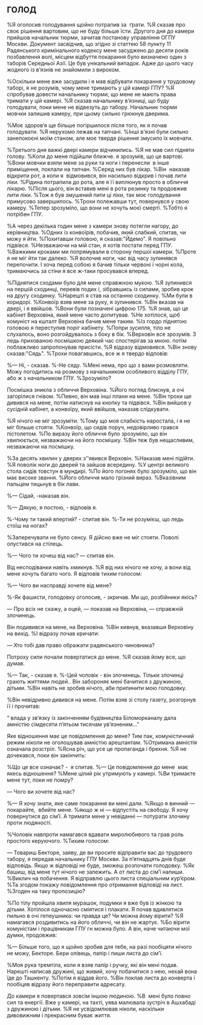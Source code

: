 ## ГОЛОД

%Я оголосив голодування щойно потрапив за  ґрати.
%Я сказав про своє рішення вартовим, що не буду більше їсти.
Другого дня до камери прийшов начальник тюрми, зачитав постанову управління ОГПУ Москви.
Документ засвідчив, що згідно зі статтею 58 пункту 11 Радянського кримінального кодексу мене засуджено до десяти років позбавлення волі, місцем відбуття покарання було визначено один з таборів Середньої Азії.
Це був унікальний випадок.
Адже до цього часу жодного із в’язнів не знайомили з вироком.

%Оскільки мене вже засудили і я мав відбувати покарання у трудовому таборі, я не розумів, чому мене тримають у цій камері ГПУ?
%Я спробував довести начальнику тюрми, що мене не мають права тримати у цій камері.
%Я сказав начальнику в’язниці, що буду голодувати, поки мене не відвезуть до табору.
Начальник тюрми мовчки залишив камеру, при цьому сильно грюкнув дверима.

%Моє здоров’я ще більше погіршилося після того, як я почав голодувати.
%Я нерухомо лежав на тапчані.
%Інші в'язні були сильно занепокоєні моїм станом, але моє тверде рішення змусило їх мовчати.

%Третього дня важкі двері камери відчинились.
%Я не мав сил підняти голову.
%Коли до мене підійшли ближче. я зрозумів, що це вартові.
%Вони мовчки взяли мене за руки та ноги і перенесли  в інше приміщення, поклали на тапчан.
%Серед них був лікар.
%Він  наказав відкрити рот, а коли я  відмовився, він насильно відкрив і почав лити ліки.
%Рідина потрапила до рота, але я її виплюнув просто в обличчя лікарю.
%Після цього, він вставив мені в рота резинку та продовжив лити ліки.
%Тож я був змушений пити ці ліки, так моє голодування примусово завершилось.
%Трохи полежавши тут, повернувся у свою камеру.
%Тепер зрозуміло, що вони не хочуть моєї смерті.
%Тобто я потрібен ГПУ.

%А через декілька годин мене з камери знову потягли нагору, до керівництва.
%Одних із конвоїрів, побачив, який слабкий, спитав, чи можу я йти.
%Похитавши головою, я сказав:"Йдемо".
Я повільно підвівся.
%Незважаючи на мій стан, я хотів постати перед ГПУ.
%Важкими кроками ми попрямували в сторону першої камери.
%Проте я не міг йти так далеко.
%Я волочив ноги, час від часу зупинявся перепочити.
І хоча перед собою я бачив тільки червоні і чорні кола, тримаючись за стіни я все ж-таки просувався вперед.

%Піднятися сходами було для мене справжною мукою.
%Я зупинився на першій сходинці, перевів подих і, зібравшись із силами, зробив крок на другу сходинку.
%Нарешті я став на останню сходинку.
%Ми були в коридорі.
%Конвоїр взяв мене за руку, я зупинився.
%Він вказав на двері, і я ввійшов.
%Вони були позначені цифрою 175.
%Я знав, що це кабінет Верховіна, який мене часто допитував.
%Не хотілося, щоб комуніст на кшталт Верховіна бачив мене таким.
%Із гордо піднятою головою я переступив поріг кабінету.
%Попри зусилля, тіло не слухалось, воно розгойдувалось з боку в бік.
%Верховін все зрозумів.
З ледь прихованою посмішкою деякий час спостерігав за мною.
потім поблажливо запропонував присісти.
%Я відразу відмовився.
%Він знову сказав:"Сядь".
%Трохи повагавшись, все ж я твердо відповів:

%— Ні, - сказав.
%-Не сяду.
%Мені нема, про що з вами розмовляти.
Можу погодитись на розмову з начальником особливого відділу ГПУ, або ж з начальником ГПУ.
%Зрозуміло?

Посмішка зникла з обличчя Верховіна.
%Його погляд блиснув, а очі загорілися гнівом.
%Певно, він мав інші плани на мене.
%Він трохи ще дивився на мене, потім натиснув на кнопку та підвівся.
%Він вийшов у сусідній кабінет, а конвоїру, який ввійшов, наказав слідкувати.

%Я нічого не міг зрозуміти.
%Тому що моя слабкість наростала, і я не міг більше стояти.
%Конвоїр, що сидів поруч, недовірливо грався пістолетом.
%По виразу його обличчя було зрозуміло, що він хвилюється, незважаючи на його посмішку.
%Він теж був нещасливим, незважаючи на посмішку.

%За десять хвилин у дверях з''явився Верховін.
%Наказав мені підійти.
%Я поволік ноги до дверей та зайшов всередину.
%У центрі великого стола сидів товстун в мундирі.
%По його погонях було зрозуміло, що він має високе звання.
%Його обличчя мало грізний вираз.
%Вказівним пальцем тицьнув в бік лави.

%— Сідай, -наказав він.

%— Дякую, я постою, - відповів я.

%-Чому ти такий впертий? - спитав він.
%-Ти не розумієш, що ледь стоїш на ногах?

%Заперечувати не було сенсу.
Я дійсно вже не міг стояти.
Поволі опустився на стілець.

%— Чого ти хочеш від нас? — спитав він.

Від несподіванки навіть хмикнув.
%Я від них нічого не хочу, а вони від мене хочуть багато чого.
Я відповів тихим голосом:

%— Чого ви насправді хочете від мене?

%-Як фашисти, голодовку оголосив, - зкричав.
Ми що, розбійники якісь?

— Про всіх не скажу, а оцей, — показав на Верховіна, — справжній злочинець.

Він подивився на мене, на Верховіна.
%Він кивнув, вказавши Верховіну на вихід.
%І відразу почав кричати:

— Хто тобі дав право ображати радянського чиновника?

Потроху сили почали повертатися до мене.
%Я сказав йому все, що думав.

%— Так, - сказав я.
%-Цей чоловік - він злочинець.
Тільки злочинці грають життями людей..
Він забороняє мені бачитися з дружиною, дітьми.
%Він навіть не зробив нічого, аби припинити мою голодовку.

%Він невідривно дивився на мене.
Потім взяв зі столу газету, розгорнув її і прочитав:

“ влада у зв’язку із закінченням будівництва Біломорканалу дала амністію сімдесяти п’ятьом тисячам ув’язненим...”

Яке відношення має це повідомлення до мене?
Тим пак, комуністичний режим ніколи не оголошував амністію арештантам.
%Отримана амністія означала розстріл.
%Ясна річ, що усе це пропаганда і брехня.
%Я не дочекався, поки він закінчить:

%Що це все означає? -  я спитав.
%— Це повідомлення до мене  має якесь відношення?
%Мене цілий рік утримують у камері.
%Ви тримаєте мене тут, поки не помру?

— Чого ви хочете від нас?

%— Я хочу знати, яке саме покарання ви мені дали.
%Якщо я винний — покарайте,  вбийте мене.
%якщо ж ні — відпустіть на свободу.
Я хочу повернутися до сім’ї.
А тримати мене у невіданні — потурати злочину проти людяності.

%Чоловік навпроти намагався вдавати миролюбивого та грав роль простого керуючого.
%Тихим голосом:

— Товариш Бекторе, заяву, де ви просите відправити вас до трудового табору, я передав начальнику ГПУ Москви.
За п’ятнадцять днів буде відповідь.
Якщо ж відповіді не буде, зможеш розпочати голодовку.
%Як башиш, від мене тут нічого не залежить.
А от листа до сім’ї напиши.
%Виклич на побачення.
Я відправлю цього листа спеціальним кур’єром.
%Та згодом покажу повідомлення про отримання відповіді на лист.
%Згоден на таку пропозицію?

%По тілу пройшла хвиля мурашок, подумки я вже був із жінкою та дітьми.
Хотілося одночасно сміятися і плакати.
Я почав вдивлятися пильно в очі гепеушника: чи правда це?
Чи можна йому вірити?
%Я намагався роздивитись на його обличчі, чи він не жартує.
%Бо вірити комуністам і працівникам ГПУ гн можна було.
А він, наче читаючи мої думки, продовжив:

%— Більше того, що я щойно зробив для тебе, на разі пообіцяти нічого не можу, Бекторе.
Бери олівець, папір і пиши листа до сім’ї.

%Моя рука тремтіла, коли я взяв папір і ручку, які він мені подав.
Нарешті написав дружині, що живий, хочу побачитися з нею, нехай вона їде до Ташкенту.
%Потім я віддав його.
%Він поклав листа до конверта і пообіцяв відразу його переправити адресату.

До камери я повертався зовсім іншою людиною.
%В  мені було повно сил та енергії.
Вже у камері, на тахті, уява малювала зустріч в Ашхабаді з дружиною і дітьми.
%Я не усвідомлював ніколи, наскільки дивовижним і прекрасним буває життя.

